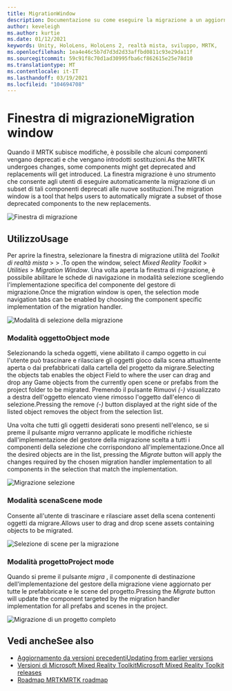 ```yaml
---
title: MigrationWindow
description: Documentazione su come eseguire la migrazione a un aggiornamento in MRTK
author: keveleigh
ms.author: kurtie
ms.date: 01/12/2021
keywords: Unity, HoloLens, HoloLens 2, realtà mista, sviluppo, MRTK,
ms.openlocfilehash: 1ea4e46c5b7d7d3d2d33affbd0811c93e29da11f
ms.sourcegitcommit: 59c91f8c70d1ad30995fba6cf862615e25e78d10
ms.translationtype: MT
ms.contentlocale: it-IT
ms.lasthandoff: 03/19/2021
ms.locfileid: "104694708"
---
```

# <a name="migration-window"></a><span data-ttu-id="32107-104">Finestra di migrazione</span><span class="sxs-lookup"><span data-stu-id="32107-104">Migration window</span></span>

<span data-ttu-id="32107-105">Quando il MRTK subisce modifiche, è possibile che alcuni componenti vengano deprecati e che vengano introdotti sostituzioni.</span><span class="sxs-lookup"><span data-stu-id="32107-105">As the MRTK undergoes changes, some components might get deprecated and replacements will get introduced.</span></span>
<span data-ttu-id="32107-106">La finestra migrazione è uno strumento che consente agli utenti di eseguire automaticamente la migrazione di un subset di tali componenti deprecati alle nuove sostituzioni.</span><span class="sxs-lookup"><span data-stu-id="32107-106">The migration window is a tool that helps users to automatically migrate a subset of those deprecated components to the new replacements.</span></span>

![Finestra di migrazione](../Images/MigrationWindow/MRTK_Migration_Window.png)

## <a name="usage"></a><span data-ttu-id="32107-108">Utilizzo</span><span class="sxs-lookup"><span data-stu-id="32107-108">Usage</span></span>

<span data-ttu-id="32107-109">Per aprire la finestra, selezionare la finestra di migrazione utilità del *Toolkit di realtà mista*  >    >  .</span><span class="sxs-lookup"><span data-stu-id="32107-109">To open the window, select *Mixed Reality Toolkit* > *Utilities* > *Migration Window*.</span></span> <span data-ttu-id="32107-110">Una volta aperta la finestra di migrazione, è possibile abilitare le schede di navigazione in modalità selezione scegliendo l'implementazione specifica del componente del gestore di migrazione.</span><span class="sxs-lookup"><span data-stu-id="32107-110">Once the migration window is open, the selection mode navigation tabs can be enabled by choosing the component specific implementation of the migration handler.</span></span>  

![Modalità di selezione della migrazione](../Images/MigrationWindow/MRTK_Migration_Modes.png)

### <a name="object-mode"></a><span data-ttu-id="32107-112">Modalità oggetto</span><span class="sxs-lookup"><span data-stu-id="32107-112">Object mode</span></span>

<span data-ttu-id="32107-113">Selezionando la scheda oggetti, viene abilitato il campo oggetto in cui l'utente può trascinare e rilasciare gli oggetti gioco dalla scena attualmente aperta o dai prefabbricati dalla cartella del progetto da migrare.</span><span class="sxs-lookup"><span data-stu-id="32107-113">Selecting the objects tab enables the object Field to where the user can drag and drop any Game objects from the currently open scene or prefabs from the project folder to be migrated.</span></span>
<span data-ttu-id="32107-114">Premendo il pulsante Rimuovi *(-)* visualizzato a destra dell'oggetto elencato viene rimosso l'oggetto dall'elenco di selezione.</span><span class="sxs-lookup"><span data-stu-id="32107-114">Pressing the remove *(-)* button displayed at the right side of the listed object removes the object from the selection list.</span></span>

<span data-ttu-id="32107-115">Una volta che tutti gli oggetti desiderati sono presenti nell'elenco, se si preme il pulsante *migra* verranno applicate le modifiche richieste dall'implementazione del gestore della migrazione scelta a tutti i componenti della selezione che corrispondono all'implementazione.</span><span class="sxs-lookup"><span data-stu-id="32107-115">Once all the desired objects are in the list, pressing the *Migrate* button will apply the changes required by the chosen migration handler implementation to all components in the selection that match the implementation.</span></span>

![Migrazione selezione](../Images/MigrationWindow/MRTK_Object_Migration.png)

### <a name="scene-mode"></a><span data-ttu-id="32107-117">Modalità scena</span><span class="sxs-lookup"><span data-stu-id="32107-117">Scene mode</span></span>

<span data-ttu-id="32107-118">Consente all'utente di trascinare e rilasciare asset della scena contenenti oggetti da migrare.</span><span class="sxs-lookup"><span data-stu-id="32107-118">Allows user to drag and drop scene assets containing objects to be migrated.</span></span>

![Selezione di scene per la migrazione](../Images/MigrationWindow/MRTK_Scene_Selection.png)

### <a name="project-mode"></a><span data-ttu-id="32107-120">Modalità progetto</span><span class="sxs-lookup"><span data-stu-id="32107-120">Project mode</span></span>

<span data-ttu-id="32107-121">Quando si preme il pulsante *migra* , il componente di destinazione dell'implementazione del gestore della migrazione viene aggiornato per tutte le prefabbricate e le scene del progetto.</span><span class="sxs-lookup"><span data-stu-id="32107-121">Pressing the *Migrate* button will update the component targeted by the migration handler implementation for all prefabs and scenes in the project.</span></span>

![Migrazione di un progetto completo](../Images/MigrationWindow/MRTK_Project_Migration.png)

## <a name="see-also"></a><span data-ttu-id="32107-123">Vedi anche</span><span class="sxs-lookup"><span data-stu-id="32107-123">See also</span></span>

- [<span data-ttu-id="32107-124">Aggiornamento da versioni precedenti</span><span class="sxs-lookup"><span data-stu-id="32107-124">Updating from earlier versions</span></span>](../../updates-deployment/Updating.md)
- [<span data-ttu-id="32107-125">Versioni di Microsoft Mixed Reality Toolkit</span><span class="sxs-lookup"><span data-stu-id="32107-125">Microsoft Mixed Reality Toolkit releases</span></span>](../../packages-releases/ReleaseNotes.md)
- [<span data-ttu-id="32107-126">Roadmap MRTK</span><span class="sxs-lookup"><span data-stu-id="32107-126">MRTK roadmap</span></span>](../../Contributing/Roadmap.md)
